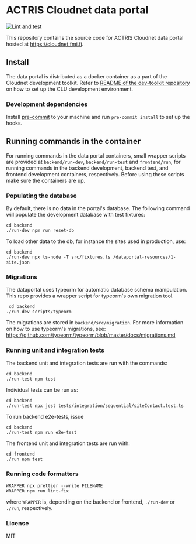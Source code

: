 # ACTRIS Cloudnet data portal

[![Lint and test](https://github.com/actris-cloudnet/dataportal/actions/workflows/test.yml/badge.svg)](https://github.com/actris-cloudnet/dataportal/actions/workflows/test.yml)

This repository contains the source code for ACTRIS Cloudnet data portal hosted at https://cloudnet.fmi.fi.

## Install

The data portal is distributed as a docker container as a part of the Cloudnet development toolkit.
Refer to [README of the dev-toolkit repository](https://github.com/actris-cloudnet/dev-toolkit/)
on how to set up the CLU development environment.

### Development dependencies

Install [pre-commit](https://pre-commit.com/#install) to your machine and run `pre-commit install` to set up the hooks.

## Running commands in the container

For running commands in the data portal containers, small wrapper scripts are provided at `backend/run-dev`, `backend/run-test` and `frontend/run`,
for running commands in the backend development, backend test, and frontend development containers, respectively.
Before using these scripts make sure the containers are up.

### Populating the database

By default, there is no data in the portal's database. The following command will populate the development
database with test fixtures:

    cd backend
    ./run-dev npm run reset-db

To load other data to the db, for instance the sites used in production, use:

    cd backend
    ./run-dev npx ts-node -T src/fixtures.ts /dataportal-resources/1-site.json

### Migrations

The dataportal uses typeorm for automatic database schema manipulation. This repo provides a wrapper script for typeorm's own migration tool.

     cd backend
    ./run-dev scripts/typeorm

The migrations are stored in `backend/src/migration`. For more information on how to use typeorm's migrations, see: https://github.com/typeorm/typeorm/blob/master/docs/migrations.md

### Running unit and integration tests

The backend unit and integration tests are run with the commands:

    cd backend
    ./run-test npm test

Individual tests can be run as:

    cd backend
    ./run-test npx jest tests/integration/sequential/siteContact.test.ts

To run backend e2e-tests, issue

    cd backend
    ./run-test npm run e2e-test

The frontend unit and integration tests are run with:

    cd frontend
    ./run npm test

### Running code formatters

    WRAPPER npx prettier --write FILENAME
    WRAPPER npm run lint-fix

where `WRAPPER` is, depending on the backend or frontend, `./run-dev` or `./run`, respectively.

### License

MIT
